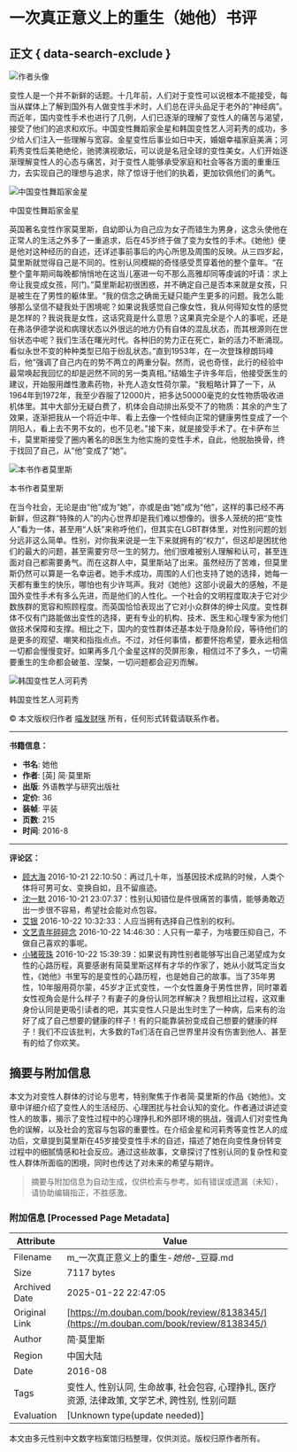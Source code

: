 # 一次真正意义上的重生（她他）书评

## 正文 { data-search-exclude }


![作者头像](https://img9.doubanio.com/icon/u53672944-25.jpg)

变性人是一个并不新鲜的话题。十几年前，人们对于变性可以说根本不能接受，每当从媒体上了解到国外有人做变性手术时，人们总在评头品足于老外的“神经病”。而近年，国内变性手术也进行了几例，人们已逐渐的理解了变性人的痛苦与渴望，接受了他们的追求和欢乐。中国变性舞蹈家金星和韩国变性艺人河莉秀的成功，多少给人们注入一些理解与宽容。金星变性后事业如日中天，婚姻幸福家庭美满；河莉秀变性后美艳绝伦，驰骋演视歌坛，可以说是名冠全球的变性美女。人们开始逐渐理解变性人的心态与痛苦，对于变性人能够承受家庭和社会等各方面的重重压力，去实现自己的理想与追求，除了惊讶于他们的执着，更加钦佩他们的勇气。

![中国变性舞蹈家金星](https://img1.doubanio.com/view/thing_review/l/public/p331980.webp)

中国变性舞蹈家金星

英国著名变性作家莫里斯，自幼即认为自己应为女子而错生为男身，这念头使他在正常人的生活之外多了一重追求，后在45岁终于做了变为女性的手术。《她他》便是他对这种经历的自述，还详述事前事后的内心所思及周围的反映。从三四岁起，莫里斯就觉得自己是不同的。性别认同模糊的奇怪感受贯穿着他的整个童年。“在整个童年期间每晚都悄悄地在这当儿塞进一句不那么高雅却同等虔诚的吁请：求上帝让我变成女孩，阿门。”莫里斯起初很困惑，并不确定自己是否本来就是女孩，只是被生在了男性的躯体里。“我的信念之确凿无疑只能产生更多的问题。我怎么能够那么坚信不疑我处于困境呢？如果说我感觉自己像女性，我从何得知女性的感觉是怎样的？我说我是女性，这话究竟是什么意思？这果真完全是个人的事呢，还是在弗洛伊德学说和病理状态以外很远的地方仍有自体的混乱状态，而其根源则在世俗状态中呢？我们生活在曙光时代。各种旧的势力正在死亡，新的活力不断涌现。看似永世不变的种种类型已陷于纷乱状态。”直到1953年，在一次登珠穆朗玛峰后，他“强调了自己内在的势不两立的两重分裂。然而，说也奇怪，此行的经验中最常唤起我回忆的却是迥然不同的另一类真相。”结婚生子许多年后，他接受医生的建议，开始服用雌性激素药物，补充人造女性荷尔蒙。“我粗略计算了一下，从1964年到1972年，我至少吞服了12000片，把多达50000毫克的女性物质吸收进机体里。其中大部分无疑白费了，机体会自动排出系受不了的物质：其余的产生了效果，逐渐把我从一个将近中年、看上去像一个性倾向正常的健康男性变成了一个阴阳人，看上去不男不女的，也不见老。”接下来，就是接受手术了。在卡萨布兰卡，莫里斯接受了圈内著名的B医生为他实施的变性手术，自此，他脱胎换骨，终于找回了自己，从“他”变成了“她”。

![本书作者莫里斯](https://img2.doubanio.com/view/thing_review/l/public/p331981.webp)

本书作者莫里斯

在当今社会，无论是由“他”成为“她”，亦或是由“她”成为“他”，这样的事已经不再新鲜，但这群“特殊的人”的内心世界却是我们难以想像的。很多人笼统的把“变性人”看为一体，甚至用“人妖”来称呼他们，但其实在LGBT群体里，对性别问题的划分远非这么简单。性别，对你我来说是一生下来就拥有的“权力”，但这却是困扰他们的最大的问题，甚至需要穷尽一生的努力。他们很难被别人理解和认可，甚至连面对自己都需要勇气。而在这群人中，莫里斯站了出来。虽然经历了苦难，但莫里斯仍然可以算是一名幸运者。她手术成功，周围的人们也支持了她的选择，她每一天都有重生的快乐，哪怕也有少许骂声。我对《她他》这部小说最大的感触，不是国外变性手术有多么先进，而是他们的人性化。一个社会的文明程度取决于它对少数族群的宽容和照顾程度。而英国恰恰表现出了它对小众群体的绅士风度。变性群体不仅有门路能做出变性的选择，更有专业的机构、技术、医生和心理专家为他们做技术保障和支撑。相比之下，国内的变性群体还基本处于隐身阶段，等待他们的是更多的观望、嘲笑和指指点点。不过，对任何事情，都要怀抱希望，要永远相信一切都会慢慢变好。如果再多几个金星这样的荧屏形象，相信过不了多久，一切需要重生的生命都会破茧、涅槃，一切问题都会迎刃而解。

![韩国变性艺人河莉秀](https://img3.doubanio.com/view/thing_review/l/public/p331982.webp)

韩国变性艺人河莉秀

© 本文版权归作者 [喵发财咪](https://www.douban.com/people/53672944/) 所有，任何形式转载请联系作者。

---

**书籍信息：**

- **书名**: 她他
- **作者**: [英] 简·莫里斯
- **出版**: 外语教学与研究出版社
- **定价**: 36
- **装帧**: 平装
- **页数**: 215
- **时间**: 2016-8

---

**评论区：**

- [顾大海](https://www.douban.com/people/4385493/) 2016-10-21 22:10:50：再过几十年，当基因技术成熟的时候，人类个体将可男可女、变换自如，且不留痕迹。
- [沈一默](https://www.douban.com/people/48051798/) 2016-10-21 23:07:37：性别认知错位是件很痛苦的事情，能够勇敢迈出一步很不容易，希望社会能对点包容。
- [艾银](https://www.douban.com/people/4834795/) 2016-10-22 10:32:33：人应当拥有选择自己性别的权利。
- [文艺青年碎碎念](https://www.douban.com/people/149307484/) 2016-10-22 14:46:30：人只有一辈子，为啥要压抑自己，不做自己喜欢的事呢。
- [小猪筱珠](https://www.douban.com/people/129963893/) 2016-10-22 15:39:39：如果说有跨性别者能够写出自己渴望成为女性的心路历程，真要感谢有简莫里斯这样有才华的作家了，她从小就笃定当女性，《她他》书里写的是变性的心路历程，也是她自己的故事。当了35年男性，10年服用荷尔蒙，45岁才正式变性，一个女性置身于男性世界，同时罩着女性视角会是什么样子？有妻子的身份认同怎样解决？我想相比过程，这双重身份认同是更吸引读者的吧，其实变性人只是出生时生了一种病，后来有的治好了成了自己想要的健康的样子！有的只能靠装扮变成自己想要的健康的样子！我们不应该批判，大多数的Ta们活在自己世界里并没有伤害到他人、甚至有的给了你欢笑。
<!-- tcd_original_link https://m.douban.com/book/review/8138345/ -->


## 摘要与附加信息

<!-- tcd_abstract -->
本文为对变性人群体的讨论与思考，特别聚焦于作者简·莫里斯的作品《她他》。文章中详细介绍了变性人的生活经历、心理困扰与社会认知的变化。作者通过讲述变性人的故事，揭示了变性过程中的心理挣扎和外部环境的挑战，强调人们对变性角色的误解，以及社会的宽容与包容的重要性。在介绍金星和河莉秀等变性艺人的成功后，文章提到莫里斯在45岁接受变性手术的自述，描述了她在向变性身份转变过程中的细腻情感和社会反应。通过这些故事，文章探讨了性别认同的复杂性和变性人群体所面临的困境，同时也传达了对未来的希望与期许。
<!-- tcd_abstract_end -->

> 摘要与附加信息为自动生成，仅供检索与参考。如有错误或遗漏（未知），请协助编辑指正，不胜感激。

### 附加信息 [Processed Page Metadata]

| Attribute       | Value                                  |
|-----------------|----------------------------------------|
| Filename        | m_一次真正意义上的重生-_她他_-_豆瓣.md                             |
| Size            | 7117 bytes                           |
| Archived Date   | 2025-01-22 22:47:05                             |
| Original Link   | [https://m.douban.com/book/review/8138345/](https://m.douban.com/book/review/8138345/)                       |
| Author          | 简·莫里斯                               |
| Region          | 中国大陆                               |
| Date            | 2016-08                                 |
| Tags            | 变性人, 性别认同, 生命故事, 社会包容, 心理挣扎, 医疗资源, 法律政策, 文学艺术, 跨性别, 性别问题                                 |
| Evaluation            | [Unknown type(update needed)]                                 |
<!-- tcd_table_end -->

本文由多元性别中文数字档案馆归档整理，仅供浏览。版权归原作者所有。
